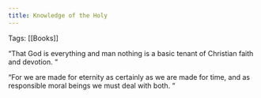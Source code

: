 ```yaml
---
title: Knowledge of the Holy
---
```


Tags: [[Books]]

“That God is everything and man nothing is a basic tenant of Christian faith and devotion. “

“For we are made for eternity as certainly as we are made for time, and as responsible moral beings we must deal with both. “
